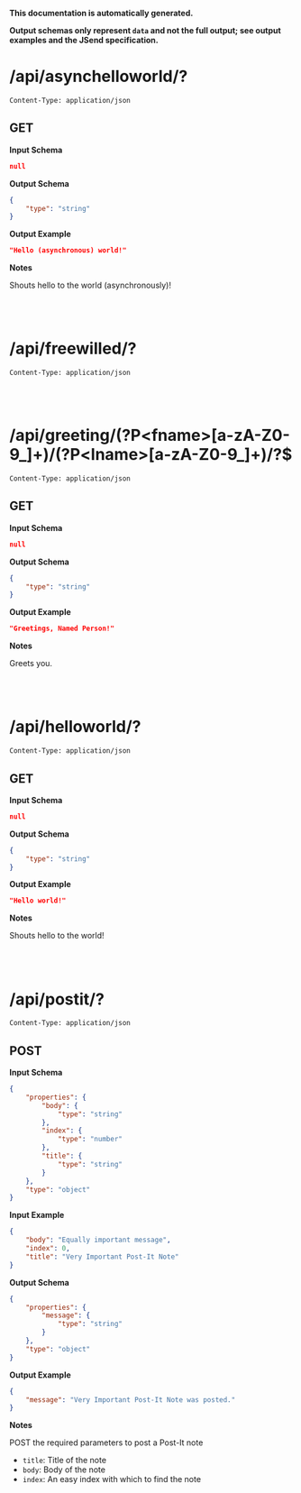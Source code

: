 **This documentation is automatically generated.**

**Output schemas only represent `data` and not the full output; see output examples and the JSend specification.**

# /api/asynchelloworld/?

    Content-Type: application/json

## GET


**Input Schema**
```json
null
```



**Output Schema**
```json
{
    "type": "string"
}
```


**Output Example**
```json
"Hello (asynchronous) world!"
```


**Notes**

Shouts hello to the world (asynchronously)!



<br>
<br>

# /api/freewilled/?

    Content-Type: application/json



<br>
<br>

# /api/greeting/\(?P\<fname\>\[a\-zA\-Z0\-9\_\]\+\)/\(?P\<lname\>\[a\-zA\-Z0\-9\_\]\+\)/?$

    Content-Type: application/json

## GET


**Input Schema**
```json
null
```



**Output Schema**
```json
{
    "type": "string"
}
```


**Output Example**
```json
"Greetings, Named Person!"
```


**Notes**

Greets you.



<br>
<br>

# /api/helloworld/?

    Content-Type: application/json

## GET


**Input Schema**
```json
null
```



**Output Schema**
```json
{
    "type": "string"
}
```


**Output Example**
```json
"Hello world!"
```


**Notes**

Shouts hello to the world!



<br>
<br>

# /api/postit/?

    Content-Type: application/json

## POST


**Input Schema**
```json
{
    "properties": {
        "body": {
            "type": "string"
        },
        "index": {
            "type": "number"
        },
        "title": {
            "type": "string"
        }
    },
    "type": "object"
}
```


**Input Example**
```json
{
    "body": "Equally important message",
    "index": 0,
    "title": "Very Important Post-It Note"
}
```


**Output Schema**
```json
{
    "properties": {
        "message": {
            "type": "string"
        }
    },
    "type": "object"
}
```


**Output Example**
```json
{
    "message": "Very Important Post-It Note was posted."
}
```


**Notes**

POST the required parameters to post a Post-It note

* `title`: Title of the note
* `body`: Body of the note
* `index`: An easy index with which to find the note


